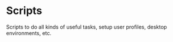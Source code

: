 # Scripts
Scripts to do all kinds of useful tasks, setup user profiles, desktop environments, etc.

